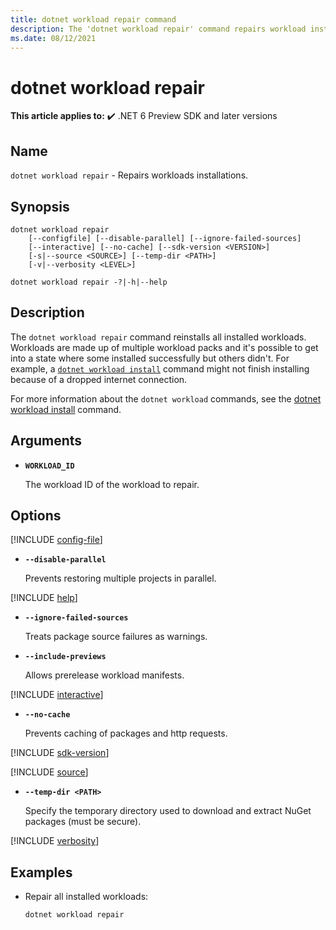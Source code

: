 ```yaml
---
title: dotnet workload repair command
description: The 'dotnet workload repair' command repairs workload installations.
ms.date: 08/12/2021
---
```

# dotnet workload repair

**This article applies to:** ✔️ .NET 6 Preview SDK and later versions

## Name

`dotnet workload repair` - Repairs workloads installations.

## Synopsis

```dotnetcli
dotnet workload repair
    [--configfile] [--disable-parallel] [--ignore-failed-sources]
    [--interactive] [--no-cache] [--sdk-version <VERSION>]
    [-s|--source <SOURCE>] [--temp-dir <PATH>]
    [-v|--verbosity <LEVEL>]

dotnet workload repair -?|-h|--help
```

## Description

The `dotnet workload repair` command reinstalls all installed workloads. Workloads are made up of multiple workload packs and it's possible to get into a state where some installed successfully but others didn't. For example, a [`dotnet workload install`](dotnet-workload-install.md) command might not finish installing because of a dropped internet connection.

For more information about the `dotnet workload` commands, see the [dotnet workload install](dotnet-workload-install.md#description) command.

## Arguments

- **`WORKLOAD_ID`**

  The workload ID of the workload to repair.

## Options

<!-- markdownlint-disable MD012 -->

[!INCLUDE [config-file](../../../includes/cli-configfile.md)]

- **`--disable-parallel`**

  Prevents restoring multiple projects in parallel.

[!INCLUDE [help](../../../includes/cli-help.md)]

- **`--ignore-failed-sources`**

  Treats package source failures as warnings.

- **`--include-previews`**

  Allows prerelease workload manifests.

[!INCLUDE [interactive](../../../includes/cli-interactive.md)]

- **`--no-cache`**

  Prevents caching of packages and http requests.

[!INCLUDE [sdk-version](../../../includes/cli-sdk-version.md)]

[!INCLUDE [source](../../../includes/cli-source.md)]

- **`--temp-dir <PATH>`**

  Specify the temporary directory used to download and extract NuGet packages (must be secure).

[!INCLUDE [verbosity](../../../includes/cli-verbosity-minimal.md)]

## Examples

- Repair all installed workloads:

  ```dotnetcli
  dotnet workload repair
  ```
